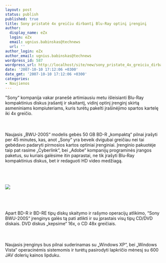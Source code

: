 ```yaml
---
layout: post
status: publish
published: true
title: Sony pristatė 4x greičiu dirbantį Blu-Ray optinį įrenginį
author:
  display_name: eZx
  login: eZx
  email: ugnius.babinskas@technews
  url: ''
author_login: eZx
author_email: ugnius.babinskas@technews
wordpress_id: 587
wordpress_url: http://localhost/site/new/sony_pristate_4x_greiciu_dirbanti_blu_ray_optini_irengini/
date: '2007-10-10 17:12:06 +0300'
date_gmt: '2007-10-10 17:12:06 +0300'
categories:
- Naujienos
---
```

<p>&quot;Sony“ kompanija vakar pranešė artimiausiu metu išleisianti Blu-Ray kompaktinius diskus įrašantį ir skaitantį, vidinį optinį įrenginį skirtą asmeniniams kompiuteriams, kuris turėtų pakelti įrašinėjimo spartos kartelę iki 4x greičio.<br />
<br><br />
<br>Naujasis „BWU-200S“ modelis gebės 50 GB BD-R „kompaktą“ pilnai įrašyti per 45 minutes, kas, anot „Sony“ yra beveik dvigubai greičiau nei tai gebėdavo padaryti pirmosios kartos optiniai įrenginiai. Įrenginio pakuotėje taip pat rasime „Cyberlink“, bei „Adobe“ kompanijų programinės įrangos paketus, su kuriais galėsime itin paprastai, ne tik įrašyti Blu-Ray kompaktinius diskus, bet ir redaguoti HD video medžiagą.<br />
<br><br />
<br><br><img src="http://xataka.com/images/2007/10/sonybwu200s.jpg"><br><br />
<br><br />
<br>Apart BD-R ir BD-RE tipų diskų skaitymo ir rašymo operacijų atlikimo, “Sony BWU-200S“ įrenginys galės tą pati atlikti ir su įprastais visų tipų CD/DVD diskais. DVD diskus „kepsime“ 16x, o CD 48x greičiais.<br />
<br><br />
<br>Naujasis įrenginys bus pilnai suderinamas su „Windows XP“, bei „Windows Vista“ operacinėmis sistemomis ir turėtų pasirodyti lapkričio mėnesį su 600 JAV dolerių kainos lipduku.<br />
<br></p>
